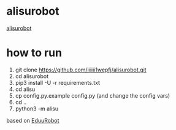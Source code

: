 # alisurobot
[alisurobot](https://t.me/alisurobot)

# how to run

1. git clone https://github.com/iiiiii1wepfj/alisurobot.git
2. cd alisurobot
3. pip3 install -U -r requirements.txt
4.   cd alisu
5. cp config.py.example config.py (and change the config vars)
6. cd ..
7. python3 -m alisu


based on [EduuRobot](https://github.com/AmanoTeam/EduuRobot)
